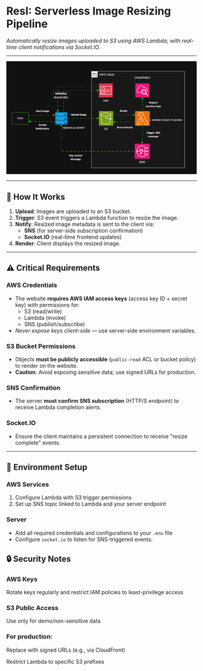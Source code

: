 # ResI: Serverless Image Resizing Pipeline  
*Automatically resize images uploaded to S3 using AWS Lambda, with real-time client notifications via Socket.IO.*

---

![Design](./Resi_Design.gif)

---

## 🔧 How It Works  
1. **Upload**: Images are uploaded to an S3 bucket.  
2. **Trigger**: S3 event triggers a Lambda function to resize the image.  
3. **Notify**: Resized image metadata is sent to the client via:  
   - **SNS** (for server-side subscription confirmation)  
   - **Socket.IO** (real-time frontend updates)  
4. **Render**: Client displays the resized image.  

---

## ⚠️ Critical Requirements  

### AWS Credentials  
- The website **requires AWS IAM access keys** (access key ID + secret key) with permissions for:  
  - S3 (read/write)  
  - Lambda (invoke)  
  - SNS (publish/subscribe)  
- *Never expose keys client-side* — use server-side environment variables.  

### S3 Bucket Permissions  
- Objects **must be publicly accessible** (`public-read` ACL or bucket policy) to render on the website.  
- **Caution**: Avoid exposing sensitive data; use signed URLs for production.  

### SNS Confirmation  
- The server **must confirm SNS subscription** (HTTP/S endpoint) to receive Lambda completion alerts.  

### Socket.IO  
- Ensure the client maintains a persistent connection to receive "resize complete" events.  

---

## 📝 Environment Setup  

### AWS Services  
1. Configure Lambda with S3 trigger permissions  
2. Set up SNS topic linked to Lambda and your server endpoint  

### Server  
- Add all required credentials and configurations to your `.env` file  
- Configure `socket.io` to listen for SNS-triggered events:  

## 🔒 Security Notes
  
### AWS Keys
Rotate keys regularly and restrict IAM policies to least-privilege access

### S3 Public Access
Use only for demo/non-sensitive data

### For production:

Replace with signed URLs (e.g., via CloudFront)

Restrict Lambda to specific S3 prefixes
